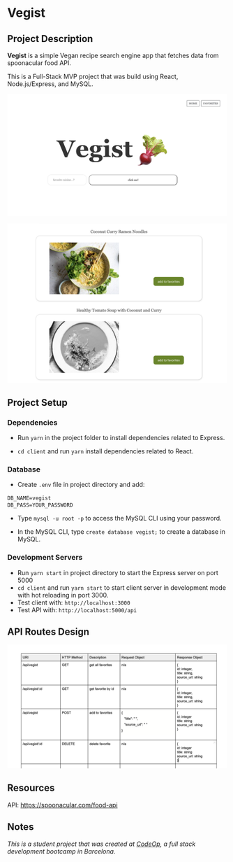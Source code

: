 # Vegist 

## Project Description 

**Vegist** is a simple Vegan recipe search engine app that fetches data from spoonacular food API.

This is a Full-Stack MVP project that was build using React, Node.js/Express, and MySQL.

![Vegist](images/Vegist_main.png)

![Vegist Search](images/Vegist_search.png)

## Project Setup 

### Dependencies

- Run `yarn` in the project folder to install dependencies related to Express.

- `cd client` and run `yarn` install dependencies related to React.

### Database

- Create `.env` file in project directory and add:

```
DB_NAME=vegist
DB_PASS=YOUR_PASSWORD
```
- Type `mysql -u root -p` to access the MySQL CLI using your password.

- In the MySQL CLI, type `create database vegist;` to create a database in MySQL.

### Development Servers

- Run `yarn start` in project directory to start the Express server on port 5000
- `cd client` and run `yarn start` to start client server in development mode with hot reloading in port 3000.
- Test client with: `http://localhost:3000`
- Test API with: `http://localhost:5000/api`

## API Routes Design

![API Routes](images/API_routes.png)

## Resources

API: https://spoonacular.com/food-api

## Notes

_This is a student project that was created at [CodeOp](http://codeop.tech), a full stack development bootcamp in Barcelona._

